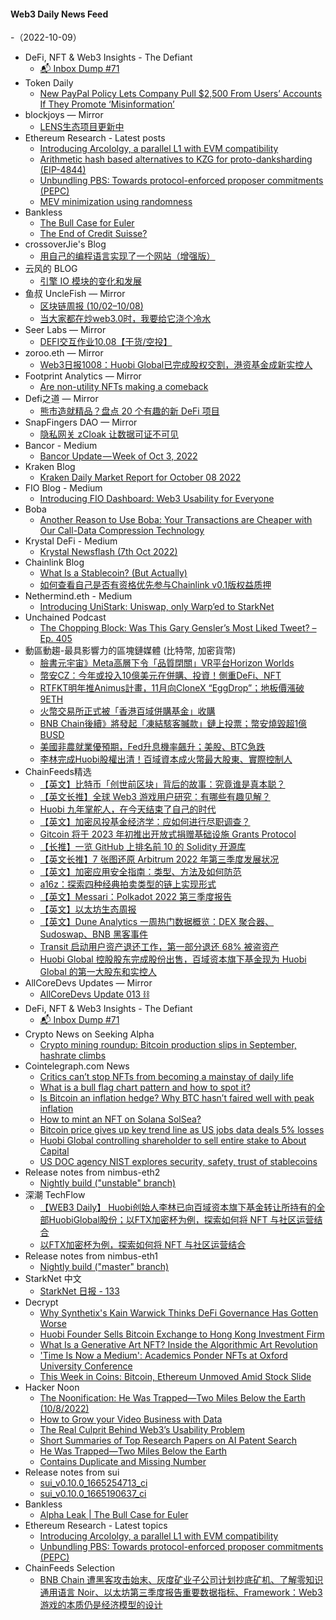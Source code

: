 #### Web3 Daily News Feed
-（2022-10-09）

- DeFi, NFT & Web3 Insights - The Defiant
  - [📬 Inbox Dump #71](https://newsletter.thedefiant.io/p/inbox-dump-71)
- Token Daily
  - [New PayPal Policy Lets Company Pull $2,500 From Users’ Accounts If They Promote ‘Misinformation’](https://www.tokendaily.co/p/new-paypal-policy-lets-company-pull-2-500-from-users-accounts-if-they-promote-misinformation)
- blockjoys — Mirror
  - [LENS生态项目更新中](https://mirror.xyz/0x0D16c0308B39E9576e8812d063008b6ACFD7353b/Z1QE1oPk1QiP0yffr5OgF7MqNwsG1nV2pV6muF5TQg4)
- Ethereum Research - Latest posts
  - [Introducing Arcololgy, a parallel L1 with EVM compatibility](https://ethresear.ch/t/introducing-arcololgy-a-parallel-l1-with-evm-compatibility/13883/1)
  - [Arithmetic hash based alternatives to KZG for proto-danksharding (EIP-4844)](https://ethresear.ch/t/arithmetic-hash-based-alternatives-to-kzg-for-proto-danksharding-eip-4844/13863/4)
  - [Unbundling PBS: Towards protocol-enforced proposer commitments (PEPC)](https://ethresear.ch/t/unbundling-pbs-towards-protocol-enforced-proposer-commitments-pepc/13879/1)
  - [MEV minimization using randomness](https://ethresear.ch/t/mev-minimization-using-randomness/13825/15)
- Bankless
  - [The Bull Case for Euler](https://shows.banklesshq.com/p/the-bull-case-for-euler)
  - [The End of Credit Suisse?](https://newsletter.banklesshq.com/p/the-end-of-credit-suisse)
- crossoverJie's Blog
  - [用自己的编程语言实现了一个网站（增强版）](http://crossoverjie.top/2022/10/08/gscript/gscript08-write-site-enhance/)
- 云风的 BLOG
  - [引擎 IO 模块的变化和发展](https://blog.codingnow.com/2022/10/io.html)
- 鱼叔 UncleFish — Mirror
  - [区块链周报 (10/02–10/08)](https://mirror.xyz/0xA6DDeA5E7a4eF5c680200BF37984A06c6CFb123D/NRvsPO7vxtKjNDDpR8GbcrIgR9zhBT4k2kFaVZ-0I2I)
  - [当大家都在炒web3.0时，我要给它浇个冷水](https://mirror.xyz/0xA6DDeA5E7a4eF5c680200BF37984A06c6CFb123D/3KPD1C_XOHtRV8cT167eBpqoIx-42eIAEZR8uD2ZOxs)
- Seer Labs — Mirror
  - [DEFI交互作业10.08【干货/空投】](https://mirror.xyz/seerlabs.eth/l1g0BpwTuAHTYsVRvlBHzCCVpmJH-OisLYS1hoc-Xh0)
- zoroo.eth — Mirror
  - [Web3日报1008：Huobi Global已完成股权交割，港资基金成新实控人](https://mirror.xyz/zoroo.eth/lCa0z5BH_JL-0Khddcq4zvNprclCw3Fh0us1w-Pit_o)
- Footprint Analytics — Mirror
  - [Are non-utility NFTs making a comeback](https://mirror.xyz/0x0A9ee078998e6ECe11e1FF75fCbc7BeD5be005bB/VujSRajAWJwsDnIBNHWyXfI4tayr55BxOV-armrNuIg)
- Defi之道  — Mirror
  - [熊市造就精品？盘点 20 个有趣的新 DeFi 项目](https://mirror.xyz/0xA26Aa9644d7418f023cA776BEECBCbd2863Da9D4/Mx6sRcjXuURkwUbA2jMbq8X-WKpO2yr2qUy-AAtLvOE)
- SnapFingers DAO — Mirror
  - [隐私网关 zCloak 让数据可证不可见](https://mirror.xyz/snapfingersdao.eth/TeeJ1dEO0XBbnOpXj1sYLonws8kqdSBUzzSZUA7uzY8)
- Bancor - Medium
  - [Bancor Update — Week of Oct 3, 2022](https://blog.bancor.network/bancor-update-week-of-oct-3-2022-52cdab8d7bfc?source=rss----ea0872525293---4)
- Kraken Blog
  - [Kraken Daily Market Report for October 08 2022](https://blog.kraken.com/post/15758/kraken-daily-market-report-for-october-08-2022/)
- FIO Blog - Medium
  - [Introducing FIO Dashboard: Web3 Usability for Everyone](https://medium.com/fio-blog/introducing-fio-dashboard-web3-usability-for-everyone-10caa12f2a0f?source=rss----512dde304f1a---4)
- Boba
  - [Another Reason to Use Boba: Your Transactions are Cheaper with Our Call-Data Compression Technology](https://boba.network/boba-call-data-compression/)
- Krystal DeFi - Medium
  - [Krystal Newsflash (7th Oct 2022)](https://blog.krystal.app/krystal-newsflash-7th-oct-2022-f4266771d09c?source=rss----c50893e2a0ed---4)
- Chainlink Blog
  - [What Is a Stablecoin? (But Actually)](https://blog.chain.link/stablecoins-but-actually/)
  - [如何查看自己是否有资格优先参与Chainlink v0.1版权益质押](https://blog.chain.link/chainlink-staking-early-access-eligibility-app-zh/)
- Nethermind.eth - Medium
  - [Introducing UniStark: Uniswap, only Warp’ed to StarkNet](https://medium.com/nethermind-eth/introducing-unistark-uniswap-only-warped-to-starknet-6b62d3a96690?source=rss----1bff9efe177b---4)
- Unchained Podcast
  - [The Chopping Block: Was This Gary Gensler’s Most Liked Tweet? – Ep. 405](https://unchainedpodcast.com/the-chopping-block-was-this-gary-genslers-most-liked-tweet-ep-405/)
- 動區動趨-最具影響力的區塊鏈媒體 (比特幣, 加密貨幣)
  - [臉書元宇宙》Meta高層下令「品質閉關」VR平台Horizon Worlds](https://www.blocktempo.com/meta-metaverse-app-horizon-quality-lockdown/)
  - [幣安CZ：今年或投入10億美元在併購、投資！側重DeFi、NFT](https://www.blocktempo.com/binance-ceo-cz-re-willing-to-spend-1-billion-in-deals-this-year/)
  - [RTFKT明年推Animus計畫，11月向CloneX “EggDrop”；地板價漲破9ETH](https://www.blocktempo.com/rtfkt-will-launch-project-animus-in-2023-clonex-eggdrop-2022-november/)
  - [火幣交易所正式被「香港百域併購基金」收購](https://www.blocktempo.com/huobi-global-founder-leon-li-completes-share-sale-2/)
  - [BNB Chain後續》將發起「凍結駭客贓款」鏈上投票；幣安燒毀超1億BUSD](https://www.blocktempo.com/bnb-chain-on-chain-governance-votes-to-determine-four-actions/)
  - [美國非農就業優預期，Fed升息機率飆升；美股、BTC急跌](https://www.blocktempo.com/bitcoin-falls-below-20000-mag-again-as-us-unemployment-rate-misses-expectations-in-september/)
  - [李林完成Huobi股權出清！百域資本成火幣最大股東、實際控制人](https://www.blocktempo.com/huobi-global-founder-leon-li-completes-share-sale/)
- ChainFeeds精选
  - [【英文】比特币「创世前区块」背后的故事：究竟谁是真本聪？](https://serhack.me/articles/story-behind-alternative-genesis-block-bitcoin/)
  - [【英文长推】全球 Web3 游戏用户研究：有哪些有趣见解？](https://twitter.com/fareastwitcher/status/1577914945424924673)
  - [Huobi 九年掌舵人，在今天结束了自己的时代](https://www.theblockbeats.info/news/32036)
  - [【英文】加密风投基金经济学：应如何进行尽职调查？](https://pensivepragmatism.substack.com/p/diligence-on-crypto-vcs)
  - [Gitcoin 将于 2023 年初推出开放式捐赠基础设施 Grants Protocol](https://twitter.com/gitcoin/status/1578099357043150848)
  - [【长推】一览 GitHub 上排名前 10 的 Solidity 开源库](https://twitter.com/0xAA_Science/status/1578637309750411266)
  - [【英文长推】7 张图还原 Arbitrum 2022 年第三季度发展状况](https://twitter.com/TheTieIO/status/1578496127820701697)
  - [【英文】加密应用安全指南：类型、方法及如何防范](https://thecontrol.co/the-state-of-crypto-security-d628ac5b609d)
  - [a16z：探索四种经典拍卖类型的链上实现形式](https://www.panewslab.com/zh/articledetails/mlk1nkkw.html)
  - [【英文】Messari：Polkadot 2022 第三季度报告](https://messari.io/report/state-of-polkadot-q3-2022)
  - [【英文】以太坊生态周报](https://weekinethereumnews.com/week-in-ethereum-news-october-8-2022/)
  - [【英文】Dune Analytics 一周热门数据概览：DEX 聚合器、Sudoswap、BNB 黑客事件](https://dunedigest.substack.com/p/dune-digest-50)
  - [Transit 启动用户资产退还工作，第一部分退还 68% 被盗资产](https://medium.com/@TransitSwap/updates-about-transitfinance-2c8221f79e72)
  - [Huobi Global 控股股东完成股份出售，百域资本旗下基金现为 Huobi Global 的第一大股东和实控人](https://www.huobi.com/support/zh-cn/detail/84919491689932)
- AllCoreDevs Updates  — Mirror
  - [AllCoreDevs Update 013 ⛓](https://tim.mirror.xyz/zxOfNlTUO1MOhSrVP1rWGSywxlugdAc9fOUURW09zgE)
- DeFi, NFT & Web3 Insights - The Defiant
  - [📬 Inbox Dump #71](https://newsletter.thedefiant.io/p/inbox-dump-71)
- Crypto News on Seeking Alpha
  - [Crypto mining roundup: Bitcoin production slips in September, hashrate climbs](https://seekingalpha.com/news/3889741-bitcoin-production-slips-in-september?utm_source=feed_news_crypto&utm_medium=referral)
- Cointelegraph.com News
  - [Critics can’t stop NFTs from becoming a mainstay of daily life](https://cointelegraph.com/news/critics-can-t-stop-nfts-from-becoming-a-mainstay-of-daily-life)
  - [What is a bull flag chart pattern and how to spot it?](https://cointelegraph.com/news/what-is-a-bull-flag-chart-pattern-and-how-to-spot-it)
  - [Is Bitcoin an inflation hedge? Why BTC hasn’t faired well with peak inflation](https://cointelegraph.com/news/is-bitcoin-an-inflation-hedge-why-btc-hasn-t-faired-well-with-peak-inflation)
  - [How to mint an NFT on Solana SolSea?](https://cointelegraph.com/news/how-to-mint-an-nft-on-solana-solsea)
  - [Bitcoin price gives up key trend line as US jobs data deals 5% losses](https://cointelegraph.com/news/bitcoin-price-gives-up-key-trend-line-as-us-jobs-data-deals-5-losses)
  - [Huobi Global controlling shareholder to sell entire stake to About Capital](https://cointelegraph.com/news/houbi-global-controlling-shareholder-to-sell-entire-stake-to-about-capital)
  - [US DOC agency NIST explores security, safety, trust of stablecoins](https://cointelegraph.com/news/us-doc-agency-nist-explores-security-safety-trust-of-stablecoins)
- Release notes from nimbus-eth2
  - [Nightly build ("unstable" branch)](https://github.com/status-im/nimbus-eth2/releases/tag/nightly)
- 深潮 TechFlow
  - [【WEB3 Daily】 Huobi创始人李林已向百域资本旗下基金转让所持有的全部HuobiGlobal股份；以FTX加密杯为例，探索如何将 NFT 与社区运营结合](https://techflowpost.substack.com/p/web3-daily-huobihuobiglobalftx-nft)
  - [以FTX加密杯为例，探索如何将 NFT 与社区运营结合](https://techflowpost.substack.com/p/ftx-nft)
- Release notes from nimbus-eth1
  - [Nightly build ("master" branch)](https://github.com/status-im/nimbus-eth1/releases/tag/nightly)
- StarkNet 中文
  - [StarkNet 日报 - 133](https://starknetzh.substack.com/p/starknet-133)
- Decrypt
  - [Why Synthetix's Kain Warwick Thinks DeFi Governance Has Gotten Worse](https://decrypt.co/111493/why-synthetixs-kain-warwick-thinks-defi-governance-has-gotten-worse)
  - [Huobi Founder Sells Bitcoin Exchange to Hong Kong Investment Firm](https://decrypt.co/111510/huobi-founder-sells-bitcoin-exchange-to-hong-kong-investment-firm)
  - [What Is a Generative Art NFT? Inside the Algorithmic Art Revolution](https://decrypt.co/resources/what-is-a-generative-art-nft-inside-the-algorithmic-art-revolution)
  - ['Time Is Now a Medium': Academics Ponder NFTs at Oxford University Conference](https://decrypt.co/111219/time-is-now-a-medium-academics-ponder-nfts-at-oxford-university-conference)
  - [This Week in Coins: Bitcoin, Ethereum Unmoved Amid Stock Slide](https://decrypt.co/111508/this-week-in-coins-bitcoin-ethereum-unmoved-amid-stock-slide)
- Hacker Noon
  - [The Noonification: He Was Trapped—Two Miles Below the Earth (10/8/2022)](https://hackernoon.com/10-8-2022-noonification?source=rss)
  - [How to Grow your Video Business with Data](https://hackernoon.com/how-to-grow-your-video-business-with-data?source=rss)
  - [The Real Culprit Behind Web3’s Usability Problem](https://hackernoon.com/the-real-culprit-behind-web3s-usability-problem?source=rss)
  - [Short Summaries of Top Research Papers on AI Patent Search](https://hackernoon.com/short-summaries-of-top-research-papers-on-ai-patent-search?source=rss)
  - [He Was Trapped—Two Miles Below the Earth](https://hackernoon.com/he-was-trappedtwo-miles-below-the-earth?source=rss)
  - [Contains Duplicate and Missing Number](https://hackernoon.com/contains-duplicate-and-missing-number?source=rss)
- Release notes from sui
  - [sui_v0.10.0_1665254713_ci](https://github.com/MystenLabs/sui/releases/tag/sui_v0.10.0_1665254713_ci)
  - [sui_v0.10.0_1665190637_ci](https://github.com/MystenLabs/sui/releases/tag/sui_v0.10.0_1665190637_ci)
- Bankless
  - [Alpha Leak | The Bull Case for Euler](http://sites.libsyn.com/247424/alpha-leak-the-bull-case-for-euler)
- Ethereum Research - Latest topics
  - [Introducing Arcololgy, a parallel L1 with EVM compatibility](https://ethresear.ch/t/introducing-arcololgy-a-parallel-l1-with-evm-compatibility/13883)
  - [Unbundling PBS: Towards protocol-enforced proposer commitments (PEPC)](https://ethresear.ch/t/unbundling-pbs-towards-protocol-enforced-proposer-commitments-pepc/13879)
- ChainFeeds Selection
  - [BNB Chain 遭黑客攻击始末、灰度矿业子公司计划抄底矿机、了解零知识通用语言 Noir、以太坊第三季度报告重要数据指标、Framework：Web3 游戏的本质仍是经济模型的设计](https://chainfeeds.substack.com/p/bnb-chain-noirframeworkweb3)
